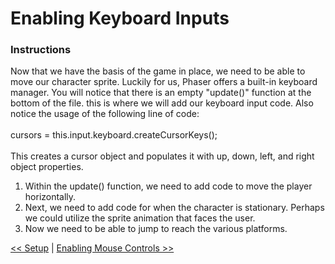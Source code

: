 # Enabling Keyboard Inputs

### Instructions
Now that we have the basis of the game in place, we need to be able to move our character sprite. Luckily for us, Phaser offers a built-in keyboard manager. You will notice that there is an empty "update()" function at the bottom of the file. this is where we will add our keyboard input code. Also notice the usage of the following line of code: <br>
<br>
cursors = this.input.keyboard.createCursorKeys();  <br>
<br>
This creates a cursor object and populates it with up, down, left, and right object properties. 

1. Within the update() function, we need to add code to move the player horizontally.
2. Next, we need to add code for when the character is stationary. Perhaps we could utilize the sprite animation that faces the user.
3. Now we need to be able to jump to reach the various platforms.




[<< Setup](./setup.md) | [Enabling Mouse Controls >>](./mouse_controls.md)

